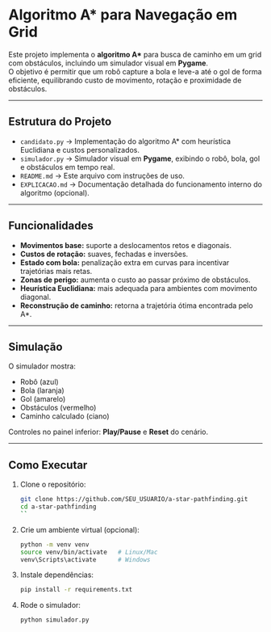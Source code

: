# Algoritmo A* para Navegação em Grid

Este projeto implementa o **algoritmo A\*** para busca de caminho em um grid com obstáculos, incluindo um simulador visual em **Pygame**.  
O objetivo é permitir que um robô capture a bola e leve-a até o gol de forma eficiente, equilibrando custo de movimento, rotação e proximidade de obstáculos.

---

## Estrutura do Projeto

- `candidato.py` → Implementação do algoritmo A* com heurística Euclidiana e custos personalizados.  
- `simulador.py` → Simulador visual em **Pygame**, exibindo o robô, bola, gol e obstáculos em tempo real.  
- `README.md` → Este arquivo com instruções de uso.  
- `EXPLICACAO.md` → Documentação detalhada do funcionamento interno do algoritmo (opcional).  

---

## Funcionalidades

- **Movimentos base:** suporte a deslocamentos retos e diagonais.  
- **Custos de rotação:** suaves, fechadas e inversões.  
- **Estado com bola:** penalização extra em curvas para incentivar trajetórias mais retas.  
- **Zonas de perigo:** aumenta o custo ao passar próximo de obstáculos.  
- **Heurística Euclidiana:** mais adequada para ambientes com movimento diagonal.  
- **Reconstrução de caminho:** retorna a trajetória ótima encontrada pelo A*.  

---

## Simulação

O simulador mostra:  
- Robô (azul)   
- Bola (laranja)  
- Gol (amarelo)   
- Obstáculos (vermelho) 
- Caminho calculado (ciano)  

Controles no painel inferior: **Play/Pause** e **Reset** do cenário.  

---

## Como Executar

1. Clone o repositório:
   ```bash
   git clone https://github.com/SEU_USUARIO/a-star-pathfinding.git
   cd a-star-pathfinding
   ``
2. Crie um ambiente virtual (opcional):
   ```bash
   python -m venv venv
   source venv/bin/activate   # Linux/Mac
   venv\Scripts\activate      # Windows
   ```
   
3. Instale dependências:
   ```bash
   pip install -r requirements.txt
   ```

4. Rode o simulador:
   ```bash
   python simulador.py
   ```

